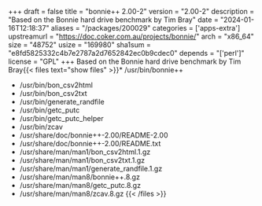 +++
draft = false
title = "bonnie++ 2.00-2"
version = "2.00-2"
description = "Based on the Bonnie hard drive benchmark by Tim Bray"
date = "2024-01-16T12:18:37"
aliases = "/packages/200029"
categories = ['apps-extra']
upstreamurl = "https://doc.coker.com.au/projects/bonnie/"
arch = "x86_64"
size = "48752"
usize = "169980"
sha1sum = "e8fd5825332c4b7e2787a2d7652842ec0b9cdec0"
depends = "['perl']"
license = "GPL"
+++
Based on the Bonnie hard drive benchmark by Tim Bray{{< files text="show files" >}}* /usr/bin/bonnie++
* /usr/bin/bon_csv2html
* /usr/bin/bon_csv2txt
* /usr/bin/generate_randfile
* /usr/bin/getc_putc
* /usr/bin/getc_putc_helper
* /usr/bin/zcav
* /usr/share/doc/bonnie++-2.00/README-2.00
* /usr/share/doc/bonnie++-2.00/README.txt
* /usr/share/man/man1/bon_csv2html.1.gz
* /usr/share/man/man1/bon_csv2txt.1.gz
* /usr/share/man/man1/generate_randfile.1.gz
* /usr/share/man/man8/bonnie++.8.gz
* /usr/share/man/man8/getc_putc.8.gz
* /usr/share/man/man8/zcav.8.gz
{{< /files >}}